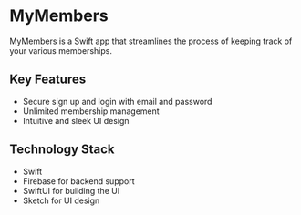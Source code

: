 # MyMembers

MyMembers is a Swift app that streamlines the process of keeping track of your various memberships.

## Key Features

- Secure sign up and login with email and password
- Unlimited membership management
- Intuitive and sleek UI design

## Technology Stack

- Swift
- Firebase for backend support
- SwiftUI for building the UI
- Sketch for UI design
